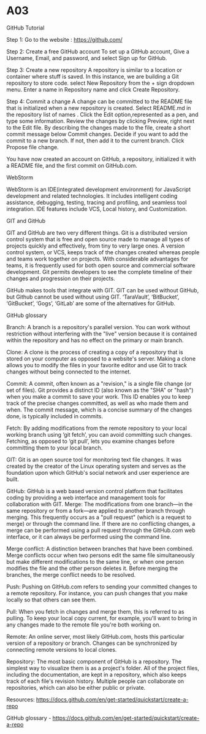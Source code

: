 # A03
GitHub Tutorial

Step 1: Go to the website : https://github.com/

Step 2: Create a free GitHub account
To set up a GitHub account, Give a Username, Email, and password, and select Sign up for GitHub.

Step 3: Create a new repository
A repository is similar to a location or container where stuff is saved. In this instance, we are building a Git repository to store code. 
select New Repository from the + sign dropdown menu.
Enter a name in Repository name and click Create Repository.

Step 4: Commit a change 
A change can be committed to the README file that is initialized when a new repository is created.
Select README.md in the repository list of names .
Click the Edit option,represented as a pen, and type some information.
Review the changes by clicking Preview, right next to the Edit file.
By describing the changes made to the file, create a short commit message below Commit changes.
Decide if you want to add the commit to a new branch. If not, then add it to the current branch.
Click Propose file change.

You have now created an account on GitHub, a repository, initialized it with a README file, and the first commit on GitHub.com.


WebStorm

WebStorm is an IDE(integrated development environment) for JavaScript development and related technologies. It includes intelligent coding assistance, debugging, testing, tracing and profiling, and seamless tool integration. IDE features include VCS, Local history, and Customization.


GIT and GitHub

GIT and GitHub are two very different things. Git is a distributed version control system that is free and open source made to manage all types of projects quickly and effectively, from tiny to very large ones. A version control system, or VCS, keeps track of the changes created whereas people and teams work together on projects. With considerable advantages for teams, it is frequently used for both open source and commercial software development. Git permits developers to see the complete timeline of their changes and progression on their projects.

GitHub makes tools that integrate with GIT. GIT can be used without GitHub, but Github cannot be used without using GIT. ‘TaraVault’, ‘BitBucket’, ‘GitBucket’, ‘Gogs’, ‘GitLab’ are some of the alternatives for GitHub. 


GitHub glossary

Branch: A branch is a repository's parallel version. You can work without restriction without interfering with the "live" version because it is contained within the repository and has no effect on the primary or main branch.

Clone: A clone is the process of creating a copy of a repository that is stored on your computer as opposed to a website's server. Making a clone allows you to modify the files in your favorite editor and use Git to track changes without being connected to the internet.

Commit: A commit, often known as a "revision," is a single file change (or set of files). Git provides a distinct ID (also known as the "SHA" or "hash") when you make a commit to save your work. This ID enables you to keep track of the precise changes committed, as well as who made them and when. The commit message, which is a concise summary of the changes done, is typically included in commits.

Fetch: By adding modifications from the remote repository to your local working branch using ‘git fetch’, you can avoid committing such changes. Fetching, as opposed to ‘git pull’, lets you examine changes before committing them to your local branch.

GIT: Git is an open source tool for monitoring text file changes. It was created by the creator of the Linux operating system and serves as the foundation upon which GitHub's social network and user experience are built.

GitHub: GitHub is a web based version control platform that facilitates coding by providing a web interface and management tools for collaboration with GIT.
Merge: The modifications from one branch—in the same repository or from a fork—are applied to another branch through merging. This frequently occurs as a "pull request" (which is a request to merge) or through the command line. If there are no conflicting changes, a merge can be performed using a pull request through the GitHub.com web interface, or it can always be performed using the command line.

Merge conflict: A distinction between branches that have been combined. Merge conflicts occur when two persons edit the same file simultaneously but make different modifications to the same line, or when one person modifies the file and the other person deletes it. Before merging the branches, the merge conflict needs to be resolved.

Push: Pushing on GitHub.com refers to sending your committed changes to a remote repository. For instance, you can push changes that you make locally so that others can see them.

Pull: When you fetch in changes and merge them, this is referred to as pulling. To keep your local copy current, for example, you'll want to bring in any changes made to the remote file you're both working on.

Remote: An online server, most likely GitHub.com, hosts this particular version of a repository or branch. Changes can be synchronized by connecting remote versions to local clones.

Repository: The most basic component of GitHub is a repository. The simplest way to visualize them is as a project's folder. All of the project files, including the documentation, are kept in a repository, which also keeps track of each file's revision history. Multiple people can collaborate on repositories, which can also be either public or private.

Resources:
https://docs.github.com/en/get-started/quickstart/create-a-repo

GitHub glossary - https://docs.github.com/en/get-started/quickstart/create-a-repo
